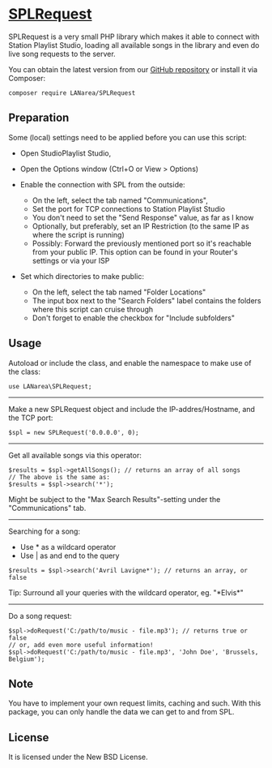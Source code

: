 [SPLRequest](https://github.com/LANarea/SPLRequest)
================================

SPLRequest is a very small PHP library which makes it able to connect
with Station Playlist Studio, loading all available songs in the library
and even do live song requests to the server.
 
You can obtain the latest version from our [GitHub repository](https://github.com/LANarea/SPLRequest)
or install it via Composer:

	composer require LANarea/SPLRequest
	
	
Preparation
-----------
	
Some (local) settings need to be applied before you can use this script:

* Open StudioPlaylist Studio,
* Open the Options window (Ctrl+O or View > Options)

* Enable the connection with SPL from the outside:
	* On the left, select the tab named "Communications",
	* Set the port for TCP connections to Station Playlist Studio
	* You don't need to set the "Send Response" value, as far as I know
	* Optionally, but preferably, set an IP Restriction (to the same IP as where the script is running)
	* Possibly: Forward the previously mentioned port so it's reachable from your public IP. This option can be found in your Router's settings or via your ISP

* Set which directories to make public:
	* On the left, select the tab named "Folder Locations"
	* The input box next to the "Search Folders" label contains the folders where this script can cruise through
	* Don't forget to enable the checkbox for "Include subfolders"


Usage
-----

Autoload or include the class, and enable the namespace to make use of the class:
```
use LANarea\SPLRequest;
```

---

Make a new SPLRequest object and include the IP-addres/Hostname, and the TCP port:
```
$spl = new SPLRequest('0.0.0.0', 0);
```

---

Get all available songs via this operator:

```
$results = $spl->getAllSongs(); // returns an array of all songs
// The above is the same as:
$results = $spl->search('*');
```
Might be subject to the "Max Search Results"-setting under the "Communications" tab.

---

Searching for a song:
- Use * as a wildcard operator
- Use | as and end to the query
```
$results = $spl->search('Avril Lavigne*'); // returns an array, or false
```
Tip: Surround all your queries with the wildcard operator, eg. "\*Elvis\*"

---

Do a song request:
```
$spl->doRequest('C:/path/to/music - file.mp3'); // returns true or false
// or, add even more useful information!
$spl->doRequest('C:/path/to/music - file.mp3', 'John Doe', 'Brussels, Belgium');
```

Note
-----

You have to implement your own request limits, caching and such.
With this package, you can only handle the data we can get to and from SPL.


License
-------
It is licensed under the New BSD License.